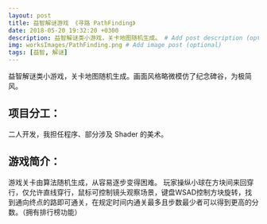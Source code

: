 ```yaml
---
layout: post
title: 益智解谜游戏 《寻路 PathFinding》
date: 2018-05-20 19:32:20 +0300
description: 益智解谜类小游戏，关卡地图随机生成。 # Add post description (optional)
img: worksImages/PathFinding.png # Add image post (optional)
tags: [益智, 解谜]
---
```

益智解谜类小游戏，关卡地图随机生成。画面风格略微模仿了纪念碑谷，为极简风。
## 项目分工：
二人开发，我担任程序、部分涉及 Shader 的美术。
## 游戏简介：
游戏关卡由算法随机生成，从容易逐步变得困难。
玩家操纵小球在方块间来回穿行，仅允许直线穿行，鼠标可控制镜头观察场景，键盘WSAD控制方块旋转，找到通向终点的路即可通关，在规定时间内通关最多且步数最少者可以得到更高的分数。（拥有排行榜功能）